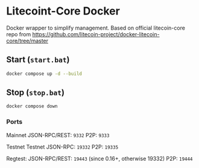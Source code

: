 # Litecoint-Core Docker
Docker wrapper to simplify management.
Based on official litecoin-core repo from https://github.com/litecoin-project/docker-litecoin-core/tree/master

## Start (`start.bat`)
```sh
docker compose up -d --build
```

## Stop (`stop.bat`)
```sh
docker compose down
```

### Ports
Mainnet
JSON-RPC/REST: `9332`
P2P: `9333`

Testnet
Testnet JSON-RPC: `19332`
P2P: `19335`

Regtest:
JSON-RPC/REST: `19443` (since 0.16+, otherwise 19332)
P2P: `19444`
